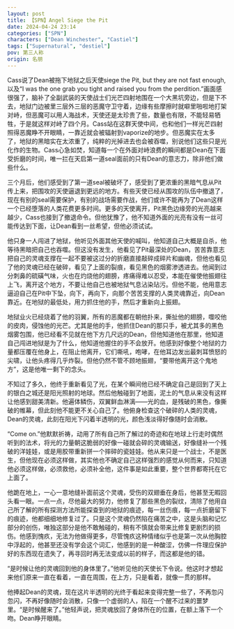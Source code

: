 ```yaml
---
layout: post
title: 【SPN】Angel Siege the Pit
date: 2024-04-24 23:14
categories: ["SPN"]
characters: ["Dean Winchester", "Castiel"]
tags: ["Supernatural", "destiel"]
pov: 第三人称
origin: 名朋
---
```


Cass说了Dean被拖下地狱之后天使siege the Pit, but they are not fast enough, 以及“I was the one grab you tight and raised you from the perdition.”画面感很强了，脑补了全副武装的天使战士们光芒四射地围在一个大黑坑旁边，但是下不去，地狱门边被里三层外三层的恶魔守卫守着，边缘有些摩擦时就噼里啪啦地打架对峙，但恶魔可以用人海战术，天使还是太珍贵了些，数量也有限，不能轻易牺牲，于是就这样对峙了四个月。Cass站在这群天使中间，也和他们一样光芒四射照得恶魔睁不开眼睛，一靠近就会被辐射到vaporize的地步。但恶魔实在太多了，地狱的黑暗实在太浓重了，纯粹的光掉进去也会被吞噬，别说他们这些只是光化作的生物。Cass心急如焚，知道每一个在外面对峙浪费的瞬间都是Dean在下面受折磨的时间，唯一拦在天启第一道seal面前的只有Dean的意志力，除非他们做些什么。

三个月后，他们感受到了第一道seal被破坏了，感受到了更浓重的黑暗气息从Pit传上来，把围攻的天使逼退到更远的地方。有些天使已经从围攻的队伍中撤退了，现在有别的seal需要保护，有别的战场需要作战，他们或许不能再为了Dean这样一个已经堕落的人类花费更多时间。更多的天使离开，Pit黑色边缘旁的光亮越来越少，Cass也接到了撤退命令。但他犹豫了，他不知道外面的光亮有没有一丝可能传达到下面，让Dean看到一丝希望，但他必须试试。

他只身一人闯进了地狱，他听见外面其他天使的喊叫，他知道自己大概是自杀，他等待黑暗把自己也吞噬。但这没有发生，他看见了Pit最深处的Dean，苦苦靠意志把自己的灵魂支撑在一起不要被这过分的折磨直接敲碎成碎片和幽魂，但他也看见了他的灵魂已经在破碎，看见了上面的裂痕，看见黑色的烟雾渗透进去。他闻到过分刺鼻的硫磺气味，火也在灼烧他的翅膀，疼痛得难以忍受，本能在催使他振翅往上飞，离开这个地方，不要让他自己也被地狱气息沾染玷污。但他不能，他用意志逼迫自己在Pit中下坠，向下，再向下，向那个苦苦支撑的人类灵魂靠近，向Dean靠近。在地狱的最低处，用力抓住他的手，然后才重新向上振翅。

地狱业火已经烧着了他的羽翼，所有的恶魔都在朝他扑来，撕扯他的翅膀，噬咬他的皮肉，侵蚀他的光芒。尤其是他的手，他抓住Dean的那只手，被尤其多的黑色烟雾包围，他已经看不见就在他下方几尺远的Dean，但他知道他在那里，他知道自己闯进地狱是为了什么，他知道他握住的手不会放开。他感到好像整个地狱的力量都压覆在他身上，在阻止他离开，它们嘶吼，咆哮，在他耳边发出最刺耳愤怒的尖啸，让他头疼得几乎炸裂。但他仍然不管不顾地振翅，“要带他离开这个鬼地方”，这是他唯一剩下的念头。

不知过了多久，他终于重新看见了光，在某个瞬间他已经不确定自己是回到了天上的银白之城还是阳光照射的地球。然后他触碰到了地面，泥土的气息从来没有这样让他感到甜美清新。他遍体鳞伤，双翼鲜血淋漓——光的血，是残破的黑色，像撕破的帷幕，但此刻他不能更不关心自己了。他俯身检查这个破碎的人类的灵魂，Dean的灵魂，此刻在阳光下闪着半透明的光，颜色浅淡得好像随时会消散。

“Come on.”他默默祈祷，动用了所有自己所了解过的奇迹和在地球上行走时偶然听到的法术，将光的力量朝这脆弱的好像一碰就会碎的灵魂输送，好像缝补一个残破的洋娃娃，或是用胶带重新拼一个摔碎的瓷娃娃。他从来只是一个战士，不是医生，但他现在必须这样做，其实他也不确定自己这样强烈的感觉从何而来，只知道他必须这样做，必须救他，必须补全他，这件事是如此重要，整个世界都寄托在它上面了。

他跪在地上，一心一意地缝补面前这个灵魂，受伤的双翅垂在身后，他甚至无暇回头看一眼。一点一点，尽他最大的努力，他修复了那些黑色的裂纹，清除了他用自己所了解的所有探测方法所能探查到的地狱的痕迹，每一丝伤痕，每一点折磨留下的痕迹，他都细细地修复过了。只是这个灵魂仍然陷在痛苦之中，这是头脑和记忆部分的创伤，唯独这部分是他不敢触碰的，稍有不慎就会带来比修复更剧烈的损伤。他感到愧疚，无法为他做得更多，尽管愧疚这种情绪似乎也是第一次从他胸腔中浮起的，他甚至还没有学会这个词汇，他感到的是一种酸涩，仿佛一件理应保护好的东西现在遗失了，再寻回时再无法变成以前的样子，而这都是他的错。

“是时候让他的灵魂回到他的身体里了。”他听见他的天使长下令说。他这时才想起来他们原来一直在看着，一直在周围，在上方，只是看着，就像一贯的那样。

他捧起Dean的灵魂，现在这片半透明的光终于看起来变得完整一些了，不再忽闪忽闪，不再好像随时会消散，只像一个虚弱的人，陷在一个醒不过来的噩梦里。“是时候醒来了。”他轻声说，把灵魂放回了身体所在的位置，在额上落下一个吻。Dean睁开眼睛。
